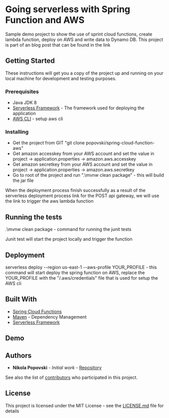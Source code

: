 # Going serverless with Spring Function and AWS

Sample demo project to show the use of sprint cloud functions, create lambda function, deploy on AWS and write data to Dynamo DB. 
This project is part of an blog post that can be found in the link 

## Getting Started

These instructions will get you a copy of the project up and running on your local machine for development and testing purposes.

### Prerequisites

* Java JDK 8
* [Serverless Framework](https://www.serverless.com/framework/docs/providers/aws/guide/installation/) - The framework used for deploying the application
* [AWS CLI](https://docs.aws.amazon.com/cli/latest/userguide/cli-chap-configure.html) - setup aws cli

### Installing

* Get the project from GIT "git clone popovski/spring-cloud-function-aws"
* Get amazon accesskey from your AWS account and set the value in project -> application.properties -> amazon.aws.accesskey
* Get amazon secretkey from your AWS account and set the value in project -> application.properties -> amazon.aws.secretkey
* Go to root of the project and run ".\mvnw clean package" - this will build the jar file

When the deployment process finish successfully as a result of the serverless deployment process link for the POST api gateway, we will use the link to trigger the aws lambda function

## Running the tests

.\mvnw clean package - command for running the junit tests

Junit test will start the project locally and trigger the function

## Deployment

serverless deploy --region us-east-1 --aws-profile YOUR_PROFILE - this command will start deploy the spring function on AWS, replace the YOUR_PROFILE with the "/.aws/credentials" file that is used for setup the AWS cli

## Built With

* [Spring Cloud Functions](https://spring.io/projects/spring-cloud-function)
* [Maven](https://maven.apache.org/) - Dependency Management
* [Serverless Framework](https://www.serverless.com/framework/docs/providers/aws/guide/installation/)

## Demo



## Authors

* **Nikola Popovski** - *Initial work* - [Repository](https://github.com/popovski)

See also the list of [contributors](https://github.com/your/project/contributors) who participated in this project.

## License

This project is licensed under the MIT License - see the [LICENSE.md](LICENSE.md) file for details
